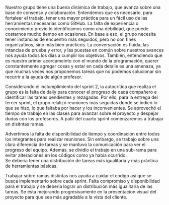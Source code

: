Nuestro grupo tiene una buena dinámica de trabajo, que avanza sobre una base de consenso y colaboración. Entendemos que es necesario, para fortaleer el trabajo, tener una mayor práctica para un fácil uso de las herramientas necesarias como GitHub. 
La falta de experiencia o conocimiento previo lo identificamos como una debilidad, que puede costarnos mucho tiempo en ocasiones. En base a eso, el grupo necesita tener instancias de encuentro más seguidos, pero no con fines organizativos, sino más bien prácticos. 
La conversación es fluida, las intancias de prueba y error, y las puestas en común sobre nuestros avances nos ayuda todos los días a cumplir los objetivos. 
También, entendiendo que es nuestro primer acercameinto con el mundo de la programación, querer constantemente agregar cosas y estar en cada detalle es una amenaza, ya que muchas veces nos proponemos tareas que no podemos solucionar sin recurrir a la ayuda de algún profesor.

   <!--  Tercer Sprint -->
Considerando el inclumplimiento del sprint 2, la autocrítica que realiza el grupo es la falta de daily para conocer el progreso de cada compañero e identificar las tareas pendientes y rezagadas. 
Por ello, para la entrega del tercer sprint, el grupo relalizó reuniones más seguidas donde se indicó lo que se hizo, lo que faltaba por hacer y los inconvenientes.
Se aprovechó el tiempo de trabajo en las clases para avanzar sobre el proyecto y despejar dudas con los profesores.
A patir del cuarto sprint comenzaremos a trabajar en disitntas ramas. 

<!-- Cuarto Sprint -->
Advertimos la falta de disponibilidad de tiempo y coordinacion entre todos los integrantes para realizar reuniones. Sin embargo, se trabajo sobre una clara diferencia de tareas y se mantuvo la comunicación para ver el progreso del equipo. Además, se dividio el trabajo en una sub-rama para evitar alteraciones en los códigos como ya habia ocurrido.  
Se debería tener una distribución de tareas más igualitaria y más práctica de herramientas básicas. 
<!-- Quinto Sprint  -->
Trabajar sobre ramas distintas nos ayuda a cuidar el codigo asi que se busca implementarlo sobre cada sprint. 
Falta compromiso y disponibilidad para  el trabajo y se deberia lograr un distribución más igualitaria de las tareas. 
Se esta mejorando progresivamente en la presentacion visual del proyecto para que sea más agradable a la vista del cliente. 